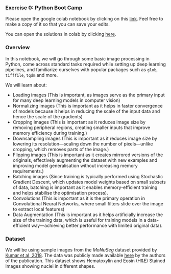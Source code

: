 ### Exercise 0: Python Boot Camp

Please open the google colab notebook by clicking on this [link](https://colab.research.google.com/github/ai-mbl/boot/blob/main/exercise.ipynb). Feel free to make a copy of it so that you can save your edits.

You can open the solutions in colab by clicking [here](https://colab.research.google.com/github/ai-mbl/boot/blob/main/solution.ipynb).

### Overview

In this notebook, we will go through some basic image processing in Python, come across standard tasks required while setting up deep learning pipelines, and familiarize ourselves with popular packages such as `glob`, `tifffile`, `tqdm` and more.

We will learn about:

- Loading images (This is important, as images serve as the primary input for many deep learning models in computer vision)
- Normalizing images (This is important as it helps in faster convergence of models because it helps in reducing the scale of the input data and hence the scale of the gradients)
- Cropping images (This is important as it reduces image size by removing peripheral regions, creating smaller inputs that improve memory efficiency during training.)
- Downsampling images (This is important as it reduces image size by lowering its resolution—scaling down the number of pixels—unlike cropping, which removes parts of the image.)
- Flipping images (This is important as it  creates mirrored versions of the originals, effectively augmenting the dataset with new examples and improving model generalisation without increasing memory requirements.)
- Batching images (Since training is typically performed using Stochastic Gradient Descent, which updates model weights based on small subsets of data, batching is important as it enables memory-efficient training and helps stabilise the optimisation process).
- Convolutions (This is important as it is the primary operation in Convolutional Neural Networks, where small filters slide over the image to extract local features)
- Data Augmentation (This is important as it helps artificially increase the size of the training data, which is useful for training models in a data-efficient way—achieving better performance with limited original data).


### Dataset

We will be using sample images from the _MoNuSeg_ dataset provided by [Kumar et al, 2018](https://ieeexplore.ieee.org/document/8880654). The data was publicly made available [here](https://monuseg.grand-challenge.org/) by the authors of the publication.
This dataset shows Hematoxylin and Eosin (H&E) Stained Images showing nuclei in different shapes.
